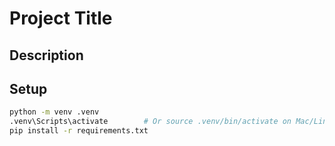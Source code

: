 # Project Title

## Description

## Setup

```bash
python -m venv .venv
.venv\Scripts\activate        # Or source .venv/bin/activate on Mac/Linux
pip install -r requirements.txt
